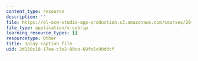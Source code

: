 ```yaml
---
content_type: resource
description: ''
file: https://ol-ocw-studio-app-production.s3.amazonaws.com/courses/20-219-becoming-the-next-bill-nye-writing-and-hosting-the-educational-show-january-iap-2015/2d150c1017eac3e289ca69fe5c90ddcf_LrJq-UIHKE8.srt
file_type: application/x-subrip
learning_resource_types: []
resourcetype: Other
title: 3play caption file
uid: 2d150c10-17ea-c3e2-89ca-69fe5c90ddcf
---
```

